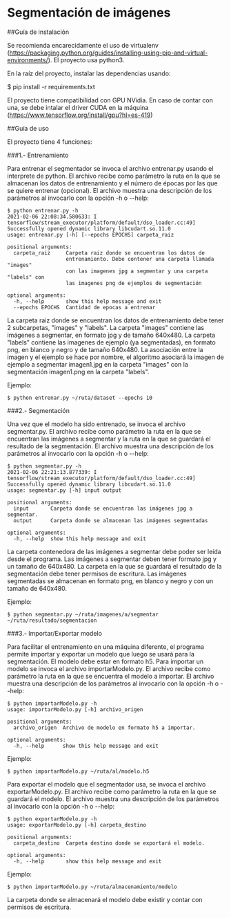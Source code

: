 # Segmentación de imágenes
##Guía de instalación

Se recomienda encarecidamente el uso de virtualenv (https://packaging.python.org/guides/installing-using-pip-and-virtual-environments/).
El proyecto usa python3.

En la raíz del proyecto, instalar las dependencias usando:

$ pip install -r requirements.txt

El proyecto tiene compatibilidad con GPU NVidia. En caso de contar con una, se debe intalar el driver CUDA en la máquina (https://www.tensorflow.org/install/gpu?hl=es-419)

##Guía de uso

El proyecto tiene 4 funciones:

###1.- Entrenamiento

Para entrenar el segmentador se invoca el archivo entrenar.py usando el interprete de python. El archivo recibe como parámetro la ruta en la que se almacenan los datos de entrenamiento y el número de épocas por las que se quiere entrenar (opcional). El archivo muestra una descripción de los parámetros al invocarlo con la opción -h o --help:

```
$ python entrenar.py -h
2021-02-06 22:08:34.580633: I tensorflow/stream_executor/platform/default/dso_loader.cc:49] Successfully opened dynamic library libcudart.so.11.0
usage: entrenar.py [-h] [--epochs EPOCHS] carpeta_raiz

positional arguments:
  carpeta_raiz     Carpeta raiz donde se encuentran los datos de
                   entrenamiento. Debe contener una carpeta llamada "images"
                   con las imagenes jpg a segmentar y una carpeta "labels" con
                   las imagenes png de ejemplos de segmentación

optional arguments:
  -h, --help       show this help message and exit
  --epochs EPOCHS  Cantidad de epocas a entrenar
```  

La carpeta raiz donde se encuentran los datos de entrenamiento debe tener 2 subcarpetas, "images" y "labels".
La carpeta "images" contiene las imágenes a segmentar, en formato jpg y de tamaño 640x480. La carpeta "labels" contiene las imagenes de ejemplo (ya segmentadas), en formato png, en blanco y negro y de tamaño 640x480.
La asociación entre la imagen y el ejemplo se hace por nombre, el algoritmo asociará la imagen de ejemplo a segmentar imagen1.jpg en la carpeta "images" con la segmentación imagen1.png en la carpeta "labels".

Ejemplo:

```
$ python entrenar.py ~/ruta/dataset --epochs 10
```

###2.- Segmentación

Una vez que el modelo ha sido entrenado, se invoca el archivo segmentar.py. El archivo recibe como parámetro la ruta en la que se encuentran las imágenes a segmentar y la ruta en la que se guardará el resultado de la segmentación. El archivo muestra una descripción de los parámetros al invocarlo con la opción -h o --help:

```
$ python segmentar.py -h
2021-02-06 22:21:13.877339: I tensorflow/stream_executor/platform/default/dso_loader.cc:49] Successfully opened dynamic library libcudart.so.11.0
usage: segmentar.py [-h] input output

positional arguments:
  input       Carpeta donde se encuentran las imágenes jpg a segmentar.
  output      Carpeta donde se almacenan las imágenes segmentadas

optional arguments:
  -h, --help  show this help message and exit
```

La carpeta contenedora de las imágenes a segmentar debe poder ser leída desde el programa. Las imágenes a segmentar deben tener formato jpg y un tamaño de 640x480. La carpeta en la que se guardará el resultado de la segmentación debe tener permisos de escritura. Las imágenes segmentadas se almacenan en formato png, en blanco y negro y con un tamaño de 640x480.

Ejemplo:
```
$ python segmentar.py ~/ruta/imagenes/a/segmentar ~/ruta/resultado/segmentacion
```
###3.- Importar/Exportar modelo

Para facilitar el entrenamiento en una máquina diferente, el programa permite importar y exportar un modelo que luego se usará para la segmentación. El modelo debe estar en formato h5. 
Para importar un modelo se invoca el archivo importarModelo.py. El archivo recibe como parámetro la ruta en la que se encuentra el modelo a importar. El archivo muestra una descripción de los parámetros al invocarlo con la opción -h o --help:
```
$ python importarModelo.py -h
usage: importarModelo.py [-h] archivo_origen

positional arguments:
  archivo_origen  Archivo de modelo en formato h5 a importar.

optional arguments:
  -h, --help      show this help message and exit
```
Ejemplo:
```
$ python importarModelo.py ~/ruta/al/modelo.h5
```
Para exportar el modelo que el segmentador usa, se invoca el archivo exportarModelo.py. El archivo recibe como parámetro la ruta en la que se guardará el modelo. El archivo muestra una descripción de los parámetros al invocarlo con la opción -h o --help:
```
$ python exportarModelo.py -h
usage: exportarModelo.py [-h] carpeta_destino

positional arguments:
  carpeta_destino  Carpeta destino donde se exportará el modelo.

optional arguments:
  -h, --help       show this help message and exit
```
Ejemplo:
```
$ python importarModelo.py ~/ruta/almacenamiento/modelo
```
La carpeta donde se almacenará el modelo debe existir y contar con permisos de escritura.
